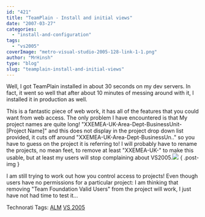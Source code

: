 ```yaml
---
id: "421"
title: "TeamPlain - Install and initial views"
date: "2007-03-27"
categories: 
  - "install-and-configuration"
tags: 
  - "vs2005"
coverImage: "metro-visual-studio-2005-128-link-1-1.png"
author: "MrHinsh"
type: "blog"
slug: "teamplain-install-and-initial-views"
---
```


Well, I got TeamPlain installed in about 30 seconds on my dev servers. In fact, it went so well that after about 10 minutes of messing around with it, I installed it in production as well.

This is a fantastic piece of web work, it has all of the features that you could want from web access. The only problem I have encountered is that My project names are quite long! "XXEMEA-UK-Area-Dept-BusinessUnit-\[Project Name\]" and this does not display in the project drop down list provided, it cuts off around "XXEMEA-UK-Area-Dept-BusinessUn.." so you have to guess on the project it is referring to! I will probably have to rename the projects, no mean feet, to remove at least "XXEMEA-UK-" to make this usable, but at least my users will stop complaining about VS2005.![](images/r_teamddl.JPG)
{ .post-img }

I am still trying to work out how you control access to projects! Even though users have no permissions for a particular project: I am thinking that removing "Team Foundation Valid Users" from the project will work, I just have not had time to test it...

Technorati Tags: [ALM](http://technorati.com/tags/ALM) [VS 2005](http://technorati.com/tags/VS+2005)




